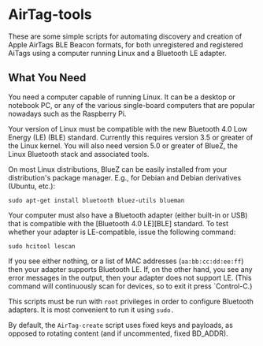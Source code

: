 AirTag-tools
=============

These are some simple scripts for automating discovery and creation of Apple AirTags BLE Beacon formats, for both unregistered and registered AiTags using a computer running Linux and a Bluetooth LE adapter.

What You Need
-------------

You need a computer capable of running Linux.  It can be a desktop or notebook PC, or any
of the various single-board computers that are popular nowadays such as the Raspberry Pi.  

Your version of Linux must be compatible with the new Bluetooth 4.0 Low Energy (LE) (BLE) standard.
Currently this requires version 3.5 or greater of the Linux kernel.  You will
also need version 5.0 or greater of BlueZ, the Linux Bluetooth stack and associated
tools.

On most Linux distributions, BlueZ can be easily installed from your distribution's package
manager.  E.g., for Debian and Debian derivatives (Ubuntu, etc.):

`sudo apt-get install bluetooth bluez-utils blueman`

Your computer must also have a Bluetooth adapter (either built-in or USB) that is compatible with
the [Bluetooth 4.0 LE][BLE] standard.  To test whether your adapter is LE-compatible, issue the
following command:

`sudo hcitool lescan`

If you see either nothing, or a list of MAC addresses (`aa:bb:cc:dd:ee:ff`) then your adapter
supports Bluetooth LE.  If, on the other hand, you see any error messages in the output, then
your adapter does not support LE.  (This command will continuously scan for devices, so to exit
it press `Control-C.)

This scripts must be run with `root` privileges in order to configure Bluetooth adapters.  It is most convenient to run it using `sudo.`

By default, the `AirTag-create` script uses fixed keys and payloads, as opposed to rotating content (and if uncommented, fixed BD_ADDR).

